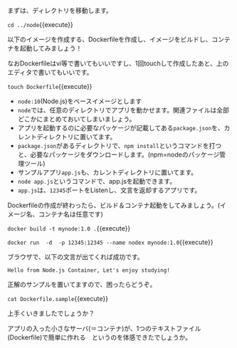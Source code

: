 まずは、ディレクトリを移動します。

`cd ../node`{{execute}}

以下のイメージを作成する、Dockerfileを作成し、イメージをビルドし、コンテナを起動してみましょう！

なおDockerfileはvi等で書いてもいいですし、1回touchして作成したあと、上のエディタで書いてもいいです。

`touch Dockerfile`{{execute}}

- `node:10`(Node.js)をベースイメージとします
- `node`では、任意のディレクトリでアプリを動かせます。関連ファイルは全部どこかにまとめておいてしまいましょう。
- アプリを起動するのに必要なパッケージが記載してある`package.json`を、カレントディレクトリに置いてます。
- `package.json`があるディレクトリで、`npm install`というコマンドを打つと、必要なパッケージをダウンロードします。(npm=nodeのパッケージ管理ツール)
-  サンプルアプリ`app.js`も、カレントディレクトリに置いてます。
- `node app.js`というコマンドで、app.jsを起動できます。
- `app.js`は、`12345`ポートをListenし、文言を返却するアプリです。

Dockerfileの作成が終わったら、ビルド＆コンテナ起動をしてみましょう。(イメージ名、コンテナ名は任意です)

`docker build -t mynode:1.0 .`{{execute}}

`docker run  -d  -p 12345:12345 --name nodex mynode:1.0`{{execute}}

ブラウザで、以下の文言が出てくれば成功です。

`Hello from Node.js Container, Let's enjoy studying!`


正解のサンプルを置いてますので、困ったらどうぞ。

`cat Dockerfile.sample`{{execute}}


上手くいきましたでしょうか？

アプリの入った小さなサーバ(＝コンテナ)が、1つのテキストファイル(Dockerfile)で簡単に作れる　というのを体感できたでしょうか。